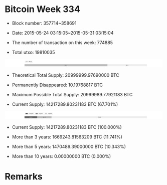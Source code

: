 # Bitcoin Week 334

- Block number: 357714~358691

- Date: 2015-05-24 03:15:05~2015-05-31 03:15:04

- The number of transaction on this week: 774885

- Total utxo: 19810035

![](../images/mined_week334.png)

- Theoretical Total Supply: 20999999.97690000 BTC

- Permanently Disappeared: 10.19768817 BTC

- Maximum Possible Total Supply: 20999989.77921183 BTC

- Current Supply: 14217289.80231183 BTC (67.701%)

![](../images/year_week334.png)


- Current Supply: 14217289.80231183 BTC (100.000%)

- More than 3 years: 1669243.81563209 BTC (11.741%)

- More than 5 years: 1470489.39000000 BTC (10.343%)

- More than 10 years: 0.00000000 BTC (0.000%)

# Remarks

